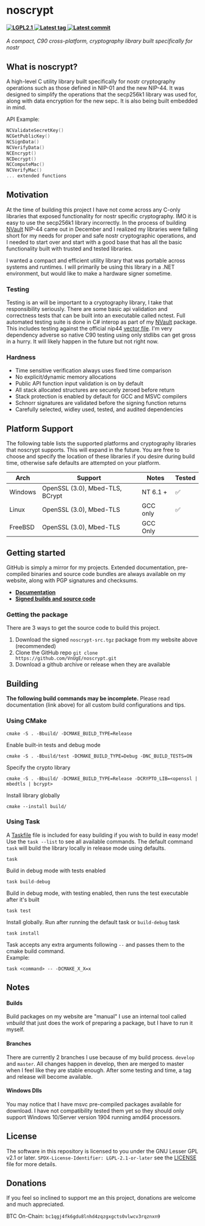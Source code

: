 ﻿﻿
# noscrypt  

<h4 align="left">
  <a href="https://github.com/VnUgE/noscrypt/blob/master/LICENSE">
    <img src="https://img.shields.io/badge/license-LGPL2.1-green.svg" alt="LGPL2.1" />
  </a>
  <a href="https://github.com/VnUgE/noscrypt/tags">
    <img src="https://img.shields.io/github/v/tag/vnuge/noscrypt" alt="Latest tag"/>
  </a>
  <a href="https://github.com/VnUgE/noscrypt/commits">
    <img src="https://img.shields.io/github/last-commit/vnuge/noscrypt/master" alt="Latest commit"/>
  </a>
</h4>

*A compact, C90 cross-platform, cryptography library built specifically for nostr*

## What is noscrypt?
A high-level C utility library built specifically for nostr cryptography operations such as those defined in NIP-01 and the new NIP-44. It was designed to simplify the operations that the secp256k1 library was used for, along with data encryption for the new sepc. It is also being built embedded in mind.  

API Example:
```C
NCValidateSecretKey()
NCGetPublicKey()
NCSignData()
NCVerifyData()
NCEncrypt()
NCDecrypt()
NCComputeMac()
NCVerifyMac()
... extended functions
```

## Motivation
At the time of building this project I have not come across any C-only libraries that exposed functionality for nostr specific cryptography. IMO it is easy to use the secp256k1 library incorrectly. In the process of building [NVault](https://github.com/VnUgE/NVault) NIP-44 came out in December and I realized my libraries were falling short for my needs for proper and safe nostr cryptographic operations, and I needed to start over and start with a good base that has all the basic  functionality built with trusted and tested libraries.  

I wanted a compact and efficient utility library that was portable across systems and runtimes. I will primarily be using this library in a .NET environment, but would like to make a hardware signer sometime. 

### Testing
Testing is an will be important to a cryptography library, I take that responsibility seriously. There are some basic api validation and correctness tests that can be built into an executable called nctest. Full automated testing suite is done in C# interop as part of my [NVault](https://github.com/vnuge/nvault) package. This includes testing against the official nip44 [vector file](https://github.com/paulmillr/nip44/blob/main/nip44.vectors.json). I'm very dependency adverse so native C90 testing using only stdlibs can get gross in a hurry. It will likely happen in the future but not right now. 

### Hardness
- Time sensitive verification always uses fixed time comparison
- No explicit/dynamic memory allocations
- Public API function input validation is on by default
- All stack allocated structures are securely zeroed before return
- Stack protection is enabled by default for GCC and MSVC compilers
- Schnorr signatures are validated before the signing function returns
- Carefully selected, widley used, tested, and audited dependencies


## Platform Support
The following table lists the supported platforms and cryptography libraries that noscrypt supports. This will expand in the future. You are free to choose and specify the location of these libraries if you desire during build time, otherwise safe defaults are attempted on your platform.

| Arch | Support | Notes | Tested |
| ----- | ---------- | ------- | ------- |
| Windows | OpenSSL (3.0), Mbed-TLS, BCrypt | NT 6.1 + | ✅ |
| Linux   | OpenSSL (3.0), Mbed-TLS         | GCC only | ✅ |
| FreeBSD | OpenSSL (3.0), Mbed-TLS         | GCC Only |    |


## Getting started
GitHub is simply a mirror for my projects. Extended documentation, pre-compiled binaries and source code bundles are always available on my website, along with PGP signatures and checksums.    

- **[Documentation](https://www.vaughnnugent.com/resources/software/articles?tags=docs,_noscrypt)**  
- **[Signed builds and source code](https://www.vaughnnugent.com/resources/software/modules/noscrypt)**  

### Getting the package
There are 3 ways to get the source code to build this project.  
1. Download the signed `noscrypt-src.tgz` package from my website above (recommended)
2. Clone the GitHub repo `git clone https://github.com/VnUgE/noscrypt.git`  
3. Download a github archive or release when they are available  

## Building
**The following build commands may be incomplete.** Please read documentation (link above) for all custom build configurations and tips.

### Using CMake
```shell
cmake -S . -Bbuild/ -DCMAKE_BUILD_TYPE=Release
```

Enable built-in tests and debug mode
```shell
cmake -S . -Bbuild/test -DCMAKE_BUILD_TYPE=Debug -DNC_BUILD_TESTS=ON
```

Specify the crypto library
```shell
cmake -S . -Bbuild/ -DCMAKE_BUILD_TYPE=Release -DCRYPTO_LIB=<openssl | mbedtls | bcrypt>
```

Install library globally
```shell
cmake --install build/
```

### Using Task
A [Taskfile](https://taskfile.dev) file is included for easy building if you wish to build in easy mode! Use the `task --list` to see all available commands. The default command `task` will build the library locally in release mode using defaults. 

```shell
task 
```
Build in debug mode with tests enabled
```shell
task build-debug
```

Build in debug mode, with testing enabled, then runs the test executable after it's built
```shell
task test
```

Install globally. Run after running the default task or `build-debug` task
```shell
task install
```

Task accepts any extra arguments following `--` and passes them to the cmake build command.   
Example:
```shell
task <command> -- -DCMAKE_X_X=x
```

## Notes
#### Builds
Build packages on my website are "manual" I use an internal tool called *vnbuild* that just does the work of preparing a package, but I have to run it myself.  

#### Branches
There are currently 2 branches I use because of my build process. `develop` and `master`. All changes happen in develop, then are merged to master when I feel like they are stable enough. After some testing and time, a tag and release will become available.   

#### Windows Dlls
You may notice that I have msvc pre-compiled packages available for download. I have not compatibility tested them yet so they should only support Windows 10/Server version 1904 running amd64 processors. 

## License
The software in this repository is licensed to you under the GNU Lesser GPL v2.1 or later. `SPDX-License-Identifier: LGPL-2.1-or-later` see the [LICENSE](LICENSE) file for more details.    

## Donations
If you feel so inclined to support me an this project, donations are welcome and much appreciated.   

BTC On-Chain: ``bc1qgj4fk6gdu8lnhd4zqzgxgcts0vlwcv3rqznxn9``  

